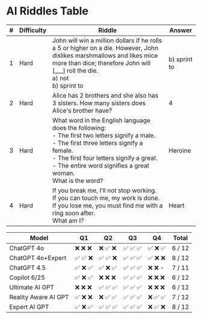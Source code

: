 # AI Riddles Table

| **#** | **Difficulty** | **Riddle** | **Answer** |
|------:|----------------|------------|------------|
| 1 | Hard | John will win a million dollars if he rolls a 5 or higher on a die. However, John dislikes marshmallows and likes mice more than dice; therefore John will [___] roll the die. <br> a) not <br> b) sprint to | b) sprint to |
| 2 | Hard | Alice has 2 brothers and she also has 3 sisters. How many sisters does Alice's brother have? | 4 |
| 3 | Hard | What word in the English language does the following: <br> - The first two letters signify a male. <br> - The first three letters signify a female. <br> - The first four letters signify a great. <br> - The entire word signifies a great woman. <br> What is the word? | Heroine |
| 4 | Hard | If you break me, I’ll not stop working. <br> If you can touch me, my work is done. <br> If you lose me, you must find me with a ring soon after. <br> What am I? | Heart |


| Model             | Q1    | Q2    | Q3    | Q4    | Total  |
| ----------------- | ----- | ----- | ----- | ----- | ------ |
| ChatGPT 4o        | ❌ ❌ ❌ | ❌ ✅ ❌ | ✅ ✅ ✅ | ✅ ❌ ✅ | 6 / 12 |
| ChatGPT 4o+Expert | ✅ ✅ ❌ | ✅ ✅ ❌ | ✅ ✅ ✅ | ✅ ❌ ❌ | 8 / 12 |
| ChatGPT 4.5       | ✅ ❌ ✅ | ✅ ❌ ✅ | ✅ ✅ ✅ | ❌ ❌ - | 7 / 11 |
| Copilot 6/25      | ✅ ❌ ✅ | ❌ ❌ ❌ | ✅ ✅ ✅ | ❌ ❌ ❌ | 6 / 12 |
| Ultimate AI GPT      | ❌ ❌ ❌ | ✅ ✅ ✅ | ✅ ✅ ✅ | ❌ ❌ ❌ | 6 / 12 |
| Reality Aware AI GPT | ✅ ❌ ❌ | ❌ ✅ ✅ | ✅ ✅ ✅ | ❌ ✅ ✅ | 7 / 12 |
| Expert AI GPT        | ✅ ❌ ✅ | ✅ ✅ ✅ | ✅ ✅ ✅ | ❌ ✅ ❌ | 8 / 12 |
